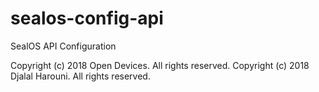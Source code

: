 # sealos-config-api

SealOS API Configuration

Copyright (c) 2018 Open Devices. All rights reserved.
Copyright (c) 2018 Djalal Harouni. All rights reserved.
